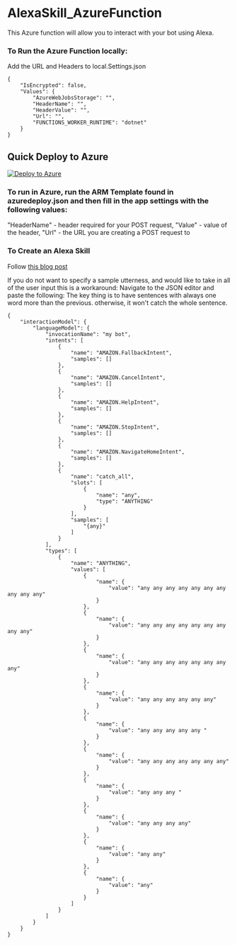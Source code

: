 # AlexaSkill_AzureFunction
This Azure function will allow you to interact with your bot using Alexa.

### To Run the Azure Function locally: 
Add the URL and Headers to local.Settings.json
```
{
    "IsEncrypted": false,
    "Values": {
        "AzureWebJobsStorage": "",
        "HeaderName": "", 
        "HeaderValue": "",
        "Url": "",
        "FUNCTIONS_WORKER_RUNTIME": "dotnet"
    }
}
```
## Quick Deploy to Azure

[![Deploy to Azure](http://azuredeploy.net/deploybutton.svg)](https://azuredeploy.net/)

### To run in Azure, run the ARM Template found in azuredeploy.json and then fill in the app settings with the following values:
"HeaderName" - header required for your POST request, 
"Value" - value of the header,
"Url" - the URL you are creating a POST request to

### To Create an Alexa Skill 
Follow [this blog post](https://blogs.msdn.microsoft.com/appconsult/2018/11/02/build-your-first-alexa-skill-with-alexa-net-and-azure-functions-the-basics/)

If you do not want to specify a sample utterness, and would like to take in all of the user input this is a workaround:
Navigate to the JSON editor and paste the following: The key thing is to have sentences with always one word more than the previous. otherwise, it won't catch the whole sentence. 
```
{
    "interactionModel": {
        "languageModel": {
            "invocationName": "my bot",
            "intents": [
                {
                    "name": "AMAZON.FallbackIntent",
                    "samples": []
                },
                {
                    "name": "AMAZON.CancelIntent",
                    "samples": []
                },
                {
                    "name": "AMAZON.HelpIntent",
                    "samples": []
                },
                {
                    "name": "AMAZON.StopIntent",
                    "samples": []
                },
                {
                    "name": "AMAZON.NavigateHomeIntent",
                    "samples": []
                },
                {
                    "name": "catch_all",
                    "slots": [
                        {
                            "name": "any",
                            "type": "ANYTHING"
                        }
                    ],
                    "samples": [
                        "{any}"
                    ]
                }
            ],
            "types": [
                {
                    "name": "ANYTHING",
                    "values": [
                        {
                            "name": {
                                "value": "any any any any any any any any any any"
                            }
                        },
                        {
                            "name": {
                                "value": "any any any any any any any any any"
                            }
                        },
                        {
                            "name": {
                                "value": "any any any any any any any any"
                            }
                        },
                        {
                            "name": {
                                "value": "any any any any any any"
                            }
                        },
                        {
                            "name": {
                                "value": "any any any any any "
                            }
                        },
                        {
                            "name": {
                                "value": "any any any any any any any"
                            }
                        },
                        {
                            "name": {
                                "value": "any any any "
                            }
                        },
                        {
                            "name": {
                                "value": "any any any any"
                            }
                        },
                        {
                            "name": {
                                "value": "any any"
                            }
                        },
                        {
                            "name": {
                                "value": "any"
                            }
                        }
                    ]
                }
            ]
        }
    }
}
```
